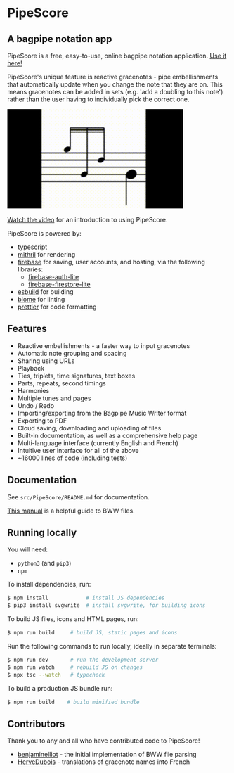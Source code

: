 # PipeScore

## A bagpipe notation app

PipeScore is a free, easy-to-use, online bagpipe notation application. [Use it here!](https://pipescore.web.app)

PipeScore's unique feature is reactive gracenotes - pipe embellishments that automatically update when you change the note that they are on. This means gracenotes can be added in sets (e.g. 'add a doubling to this note') rather than the user having to individually pick the correct one.

![GIF of reactive gracenote](dragging-gracenote.gif)

[Watch the video](https://pipescore.web.app/help) for an introduction to using PipeScore.

PipeScore is powered by:

- [typescript](https://www.typescriptlang.org)
- [mithril](https://mithril.js.org) for rendering
- [firebase](https://firebase.google.com) for saving, user accounts, and hosting, via the following libraries:
  - [firebase-auth-lite](https://github.com/samuelgozi/firebase-auth-lite)
  - [firebase-firestore-lite](https://github.com/samuelgozi/firebase-firestore-lite)
- [esbuild](https://github.com/evanw/esbuild) for building
- [biome](https://biomejs.dev) for linting
- [prettier](https://prettier.io) for code formatting

## Features

- Reactive embellishments - a faster way to input gracenotes
- Automatic note grouping and spacing
- Sharing using URLs
- Playback
- Ties, triplets, time signatures, text boxes
- Parts, repeats, second timings
- Harmonies
- Multiple tunes and pages
- Undo / Redo
- Importing/exporting from the Bagpipe Music Writer format
- Exporting to PDF
- Cloud saving, downloading and uploading of files
- Built-in documentation, as well as a comprehensive help page
- Multi-language interface (currently English and French)
- Intuitive user interface for all of the above
- ~16000 lines of code (including tests)

## Documentation

See `src/PipeScore/README.md` for documentation.

[This manual](http://bagpipe.ddg-hansa.com/Bagpipe_Reader.pdf) is a helpful guide to BWW files.

## Running locally

You will need:

- `python3` (and `pip3`)
- `npm`

To install dependencies, run:

```bash
$ npm install            # install JS dependencies
$ pip3 install svgwrite  # install svgwrite, for building icons
```

To build JS files, icons and HTML pages, run:

```bash
$ npm run build     # build JS, static pages and icons
```

Run the following commands to run locally, ideally in separate terminals:

```bash
$ npm run dev       # run the development server
$ npm run watch     # rebuild JS on changes
$ npx tsc --watch   # typecheck
```

To build a production JS bundle run:

```bash
$ npm run build    # build minified bundle
```

## Contributors

Thank you to any and all who have contributed code to PipeScore!

- [benjaminelliot](https://github.com/benjaminelliot) - the initial implementation of BWW file parsing
- [HerveDubois](https://github.com/HervePierreDubois) - translations of gracenote names into French
